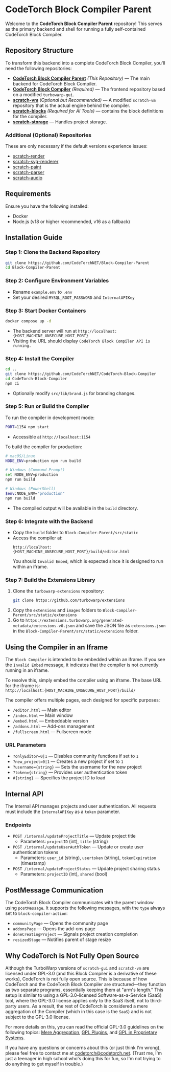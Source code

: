# CodeTorch Block Compiler Parent

Welcome to the **CodeTorch Block Compiler Parent** repository! This serves as the primary backend and shell for running a fully self-contained CodeTorch Block Compiler.

## Repository Structure

To transform this backend into a complete CodeTorch Block Compiler, you'll need the following repositories:

- **[CodeTorch Block Compiler Parent](https://github.com/CodeTorchNET/Block-Compiler-Parent)** *(This Repository)* — The main backend for CodeTorch Block Compiler.
- **[CodeTorch Block Compiler](https://github.com/CodeTorchNET/CodeTorch-Block-Compiler)** *(Required)* — The frontend repository based on a modified `turbowarp-gui`.
- **[scratch-vm](https://github.com/CodeTorchNET/scratch-vm)** *(Optional but Recommended)* — A modified `scratch-vm` repository that is the actual engine behind the compiler.
- **[scratch-blocks](https://github.com/CodeTorchNET/scratch-blocks)** *(Required for AI Tools)* — contains the block definitions for the compiler.
- **[scratch-storage](https://github.com/CodeTorchNET/scratch-storage)** — Handles project storage.

### Additional (Optional) Repositories
These are only necessary if the default versions experience issues:

- [scratch-render](https://github.com/CodeTorchNET/scratch-render)
- [scratch-svg-renderer](https://github.com/CodeTorchNET/scratch-svg-renderer)
- [scratch-paint](https://github.com/CodeTorchNET/scratch-paint)
- [scratch-parser](https://github.com/CodeTorchNET/scratch-parser)
- [scratch-audio](https://github.com/CodeTorchNET/scratch-audio)

## Requirements
Ensure you have the following installed:
- Docker
- Node.js (v18 or higher recommended, v16 as a fallback)

## Installation Guide

### Step 1: Clone the Backend Repository
```bash
git clone https://github.com/CodeTorchNET/Block-Compiler-Parent
cd Block-Compiler-Parent
```

### Step 2: Configure Environment Variables
- Rename `example.env` to `.env`
- Set your desired `MYSQL_ROOT_PASSWORD` and `InternalAPIKey`

### Step 3: Start Docker Containers
```bash
docker compose up -d
```
- The backend server will run at `http://localhost:{HOST_MACHINE_UNSECURE_HOST_PORT}`
- Visiting the URL should display `CodeTorch Block Compiler API is running.`

### Step 4: Install the Compiler
```bash
cd ..
git clone https://github.com/CodeTorchNET/CodeTorch-Block-Compiler
cd CodeTorch-Block-Compiler
npm ci
```
- Optionally modify `src/lib/brand.js` for branding changes.

### Step 5: Run or Build the Compiler
To run the compiler in development mode:
```bash
PORT=1154 npm start
```
- Accessible at `http://localhost:1154`

To build the compiler for production:
```bash
# macOS/Linux
NODE_ENV=production npm run build

# Windows (Command Prompt)
set NODE_ENV=production
npm run build

# Windows (PowerShell)
$env:NODE_ENV="production"
npm run build
```
- The compiled output will be available in the `build` directory.

### Step 6: Integrate with the Backend
- Copy the `build` folder to `Block-Compiler-Parent/src/static`
- Access the compiler at:
  ```
  http://localhost:{HOST_MACHINE_UNSECURE_HOST_PORT}/build/editor.html
  ```
  You should `Invalid Embed`, which is expected since it is designed to run within an iframe.

### Step 7: Build the Extensions Library
1. Clone the `turbowarp-extensions` repository:
   ```bash
   git clone https://github.com/turbowarp/extensions
    ```
2. Copy the `extensions` and `images` folders to `Block-Compiler-Parent/src/static/extensions`
3. Go to `https://extensions.turbowarp.org/generated-metadata/extensions-v0.json` and save the JSON file as `extensions.json` in the `Block-Compiler-Parent/src/static/extensions` folder.

## Using the Compiler in an Iframe
The `Block Compiler` is intended to be embedded within an iframe. If you see the `Invalid Embed` message, it indicates that the compiler is not currently running in an iframe.  

To resolve this, simply embed the compiler using an iframe. The base URL for the iframe is:  
`http://localhost:{HOST_MACHINE_UNSECURE_HOST_PORT}/build/`  

The compiler offers multiple pages, each designed for specific purposes:

- `/editor.html` — Main editor
- `/index.html` — Main window
- `/embed.html` — Embeddable version
- `/addons.html` — Add-ons management
- `/fullscreen.html` — Fullscreen mode

### URL Parameters
- `?onlyEditor=0|1` — Disables community functions if set to `1`
- `?new_project=0|1` — Creates a new project if set to `1`
- `?username={string}` — Sets the username for the new project
- `?token={string}` — Provides user authentication token
- `#{string}` — Specifies the project ID to load

## Internal API
The Internal API manages projects and user authentication. All requests must include the `InternalAPIKey` as a `token` parameter.

### Endpoints
- `POST /internal/updateProjectTitle` — Update project title
  - Parameters: `projectID` (int), `title` (string)
- `POST /internal/updateUserAuthToken` — Update or create user authentication tokens
  - Parameters: `user_id` (string), `usertoken` (string), `tokenExpiration` (timestamp)
- `POST /internal/updateProjectStatus` — Update project sharing status
  - Parameters: `projectID` (int), `shared` (bool)

## PostMessage Communication
The CodeTorch Block Compiler communicates with the parent window using `postMessage`. It supports the following messages, with the `type` always set to `block-compiler-action`:

- `communityPage` — Opens the community page
- `addonsPage` — Opens the add-ons page
- `doneCreatingProject` — Signals project creation completion
- `resizedStage` — Notifies parent of stage resize

## Why CodeTorch is Not Fully Open Source
Although the TurboWarp versions of `scratch-gui` and `scratch-vm` are licensed under GPL-3.0 (and this Block Compiler is a derivative of these works), CodeTorch is not fully open source. This is because of how CodeTorch and the CodeTorch Block Compiler are structured—they function as two separate programs, essentially keeping them at "arm's length." This setup is similar to using a GPL-3.0-licensed Software-as-a-Service (SaaS) tool, where the GPL-3.0 license applies only to the SaaS itself, not to third-party users. As a result, the rest of CodeTorch is considered a mere aggregation of the Compiler (which in this case is the `SaaS`) and is not subject to the GPL-3.0 license.


For more details on this, you can read the official GPL-3.0 guidelines on the following topics: [Mere Aggregation](https://www.gnu.org/licenses/gpl-faq.en.html#MereAggregation), [GPL Plugins](https://www.gnu.org/licenses/gpl-faq.en.html#GPLPlugins), and [GPL in Proprietary Systems](https://www.gnu.org/licenses/gpl-faq.en.html#GPLInProprietarySystem).

If you have any questions or concerns about this (or just think I'm wrong), please feel free to contact me at [codetorch@codetorch.net](mailto:codetorch@codetorch.net). (Trust me, I'm just a teenager in high school who's doing this for fun, so I'm not trying to do anything to get myself in trouble.)